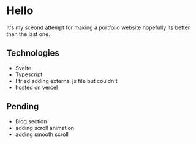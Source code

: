 # Hello

It's my sceond attempt for making a portfolio website hopefully its better than the last one.


## Technologies
 * Svelte
 * Typescript
 * I tried adding external js file but couldn't
 * hosted on vercel
 
 ## Pending
 * Blog section
 * adding scroll animation
 * adding smooth scroll
